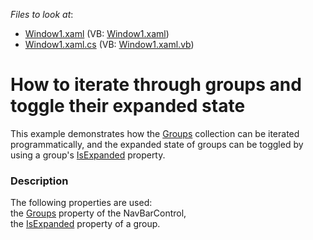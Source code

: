 <!-- default file list -->
*Files to look at*:

* [Window1.xaml](./CS/ToggleGroupExpandedState/Window1.xaml) (VB: [Window1.xaml](./VB/ToggleGroupExpandedState/Window1.xaml))
* [Window1.xaml.cs](./CS/ToggleGroupExpandedState/Window1.xaml.cs) (VB: [Window1.xaml.vb](./VB/ToggleGroupExpandedState/Window1.xaml.vb))
<!-- default file list end -->
# How to iterate through groups and toggle their expanded state


<p>This example demonstrates how the <a href="http://documentation.devexpress.com/#WPF/DevExpressWpfNavBarNavBarControl_Groupstopic">Groups</a> collection can be iterated programmatically, and the expanded state of groups can be toggled by using a group's <a href="http://documentation.devexpress.com/#WPF/DevExpressWpfNavBarNavBarGroup_IsExpandedtopic">IsExpanded</a> property.</p>


<h3>Description</h3>

<p>The following properties are used: <br />
the <a href="http://documentation.devexpress.com/#WPF/DevExpressWpfNavBarNavBarControl_Groupstopic">Groups</a> property of the NavBarControl, <br />
the <a href="http://documentation.devexpress.com/#WPF/DevExpressWpfNavBarNavBarGroup_IsExpandedtopic">IsExpanded</a> property of a group.</p>

<br/>


